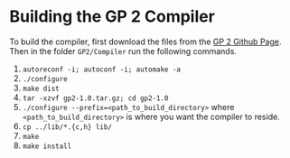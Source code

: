 # Building the GP 2 Compiler

To build the compiler, first download the files from the [GP 2 Github Page](https://github.com/UoYCS-plasma/GP2/). Then in the folder `GP2/Compiler` run the following commands.

1. `autoreconf -i; autoconf -i; automake -a`
1. `./configure`
1. `make dist`
1. `tar -xzvf gp2-1.0.tar.gz; cd gp2-1.0`
1. `./configure --prefix=<path_to_build_directory>` where `<path_to_build_directory>` is where you want the compiler to reside.
1. `cp ../lib/*.{c,h} lib/`
1. `make`
1. `make install`
